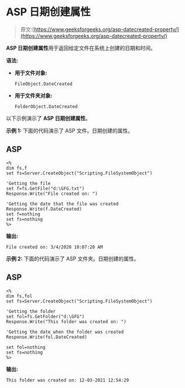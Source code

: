 # ASP 日期创建属性

> 原文:[https://www.geeksforgeeks.org/asp-datecreated-property/](https://www.geeksforgeeks.org/asp-datecreated-property/)

**ASP 日期创建属性**用于返回给定文件在系统上创建的日期和时间。

**语法:**

*   **用于文件对象:**

    ```
    FileObject.DateCreated
    ```

*   **用于文件夹对象:**

    ```
    FolderObject.DateCreated
    ```

以下示例演示了 **ASP 日期创建属性**。

**示例 1:** 下面的代码演示了 ASP 文件。日期创建的属性。

## ASP

```
<%
dim fs,f
set fs=Server.CreateObject("Scripting.FileSystemObject")

'Getting the file
set f=fs.GetFile("d:\GFG.txt")
Response.Write("File created on: ")

'Getting the date that the file was created
Response.Write(f.DateCreated)
set f=nothing
set fs=nothing
%>
```

**输出:**

```
File created on: 3/4/2020 10:07:20 AM
```

**示例 2:** 下面的代码演示了 ASP 文件夹。日期创建的属性。

## ASP

```
<%
dim fs,fol
set fs=Server.CreateObject("Scripting.FileSystemObject")

'Getting the folder
set fol=fs.GetFolder("d:\GFG")
Response.Write("This folder was created on: ")

'Getting the date when the folder was created
Response.Write(fol.DateCreated)

set fol=nothing
set fs=nothing
%>
```

**输出:**

```
This folder was created on: 12-03-2021 12:54:29 
```